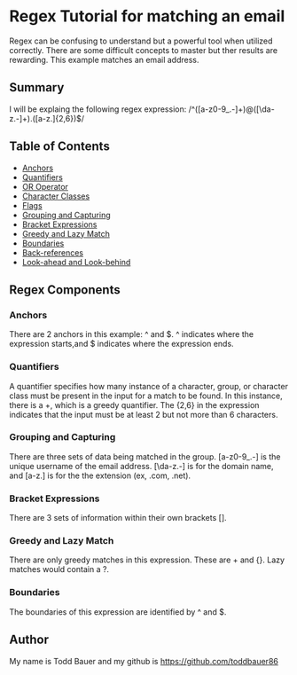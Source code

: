 # Regex Tutorial for matching an email

Regex can be confusing to understand but a powerful tool when utilized correctly. There are some difficult concepts to master but ther results are rewarding. This example matches an email address.

## Summary

I will be explaing the following regex expression:
/^([a-z0-9_\.-]+)@([\da-z\.-]+)\.([a-z\.]{2,6})$/

## Table of Contents

- [Anchors](#anchors)
- [Quantifiers](#quantifiers)
- [OR Operator](#or-operator)
- [Character Classes](#character-classes)
- [Flags](#flags)
- [Grouping and Capturing](#grouping-and-capturing)
- [Bracket Expressions](#bracket-expressions)
- [Greedy and Lazy Match](#greedy-and-lazy-match)
- [Boundaries](#boundaries)
- [Back-references](#back-references)
- [Look-ahead and Look-behind](#look-ahead-and-look-behind)

## Regex Components

### Anchors

There are 2 anchors in this example: ^ and $. ^ indicates where the expression starts,and $ indicates where the expression ends.

### Quantifiers

A quantifier specifies how many instance of a character, group, or character class must be present in the input for a match to be found. In this instance, there is a +, which is a greedy quantifier. The {2,6} in the expression indicates that the input must be at least 2 but not more than 6 characters.

### Grouping and Capturing

There are three sets of data being matched in the group. [a-z0-9_\.-] is the unique username of the email address. [\da-z\.-] is for the domain name, and [a-z\.] is for the the extension (ex, .com, .net).

### Bracket Expressions

There are 3 sets of information within their own brackets [].

### Greedy and Lazy Match

There are only greedy matches in this expression. These are + and {}. Lazy matches would contain a ?.

### Boundaries

The boundaries of this expression are identified by ^ and $.

## Author

My name is Todd Bauer and my github is https://github.com/toddbauer86
